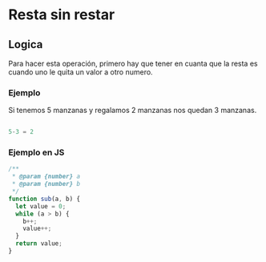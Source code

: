 # Resta sin restar

## Logica
Para hacer esta operación, primero hay que tener en cuanta que la resta es cuando uno le quita un valor a otro numero.

### Ejemplo

Si tenemos 5 manzanas y regalamos 2 manzanas nos quedan 3 manzanas.

```js

5-3 = 2

```

### Ejemplo en JS

```js
/**
 * @param {number} a
 * @param {number} b
 */
function sub(a, b) {
  let value = 0;
  while (a > b) {
    b++;
    value++;
  }
  return value;
}
```